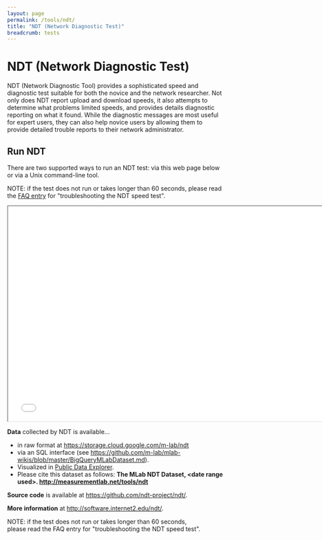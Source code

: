 ```yaml
---
layout: page
permalink: /tools/ndt/
title: "NDT (Network Diagnostic Test)"
breadcrumb: tests
---
```


# NDT (Network Diagnostic Test)

NDT (Network Diagnostic Tool) provides a sophisticated speed and
diagnostic test suitable for both the novice and the network researcher.
Not only does NDT report upload and download speeds, it also attempts to
determine what problems limited speeds, and provides details diagnostic
reporting on what it found. While the diagnostic messages are most
useful for expert users, they can also help novice users by allowing
them to provide detailed trouble reports to their network administrator.

## Run NDT

There are two supported ways to run an NDT test: via this web page below
or via a Unix command-line tool.

NOTE: if the test does not run or takes longer than 60 seconds, please
read the [FAQ entry](http://measurementlab.net/faq) for "troubleshooting
the NDT speed test".

<p><iframe src="{{ site.baseurl }}/p/ndt-ws.html" width="750" height="500" align="middle"></iframe></p>

**Data** collected by NDT is available...

- in raw format at <https://storage.cloud.google.com/m-lab/ndt>
- via an SQL interface
  (see <https://github.com/m-lab/mlab-wikis/blob/master/BigQueryMLabDataset.md>).
- Visualized in [Public Data
  Explorer](https://www.google.com/publicdata/explore?ds=e9krd11m38onf_&ctype=m&strail=false&bcs=d&nselm=s&met_s=number_of_tests&scale_s=lin&ind_s=false&ifdim=country&hl=en_US&dl=en_US&ind=false&xMax=180&xMin=-180&yMax=-54.423985288271695&yMin=81.24033645136825&mapType=t&icfg&iconSize=0.5).
- Please cite this dataset as follows: **The MLab NDT Dataset,
  &lt;date range used&gt;. http://measurementlab.net/tools/ndt**

**Source code** is available at <https://github.com/ndt-project/ndt/>.

**More information** at <http://software.internet2.edu/ndt/>.

NOTE: if the test does not run or takes longer than 60 seconds,\
please read the FAQ entry for "troubleshooting the NDT speed test".
